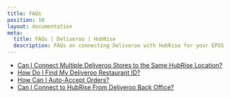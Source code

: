 ```yaml
---
title: FAQs
position: 10
layout: documentation
meta:
  title: FAQs | Deliveroo | HubRise
  description: FAQs on connecting Deliveroo with HubRise for your EPOS to work with other apps as a cohesive whole. Connect apps and synchronise your data.
---
```


- [Can I Connect Multiple Deliveroo Stores to the Same HubRise Location?](/apps/deliveroo/faqs/connecting-multiple-instances-deliveroo/)
- [How Do I Find My Deliveroo Restaurant ID?](/apps/deliveroo/faqs/find-deliveroo-restaurant-id/)
- [How Can I Auto-Accept Orders?](/apps/deliveroo/faqs/auto-accept/)
- [Can I Connect to HubRise From Deliveroo Back Office?](/apps/deliveroo/faqs/connect-from-deliveroo-back-office/)
